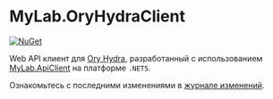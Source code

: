 # MyLab.OryHydraClient

[![NuGet](https://img.shields.io/nuget/v/MyLab.OryHydraClient.svg)](https://www.nuget.org/packages/MyLab.OryHydraClient/)

Web API клиент для  [Ory Hydra](https://www.ory.sh/hydra/docs/reference/api), разработанный с использованием [MyLab.ApiClient](https://github.com/mylab-tools/apiclient) на платформе `.NET5`.

Ознакомьтесь с последними изменениями в [журнале изменений](/CHANGELOG.md).

